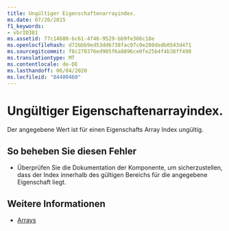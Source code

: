 ```yaml
---
title: Ungültiger Eigenschaftenarrayindex.
ms.date: 07/20/2015
f1_keywords:
- vbrID381
ms.assetid: 77c14680-bc61-4f46-9529-bb9fe366c18e
ms.openlocfilehash: d72bbb9ed53dd6738fac97c0e280dedb0543d471
ms.sourcegitcommit: f8c270376ed905f6a8896ce0fe25b4f4b38ff498
ms.translationtype: MT
ms.contentlocale: de-DE
ms.lasthandoff: 06/04/2020
ms.locfileid: "84400460"
---
```

# <a name="property-array-index-is-not-valid"></a>Ungültiger Eigenschaftenarrayindex.
Der angegebene Wert ist für einen Eigenschafts Array Index ungültig.  
  
## <a name="to-correct-this-error"></a>So beheben Sie diesen Fehler  
  
- Überprüfen Sie die Dokumentation der Komponente, um sicherzustellen, dass der Index innerhalb des gültigen Bereichs für die angegebene Eigenschaft liegt.  
  
## <a name="see-also"></a>Weitere Informationen

- [Arrays](../../programming-guide/language-features/arrays/index.md)
